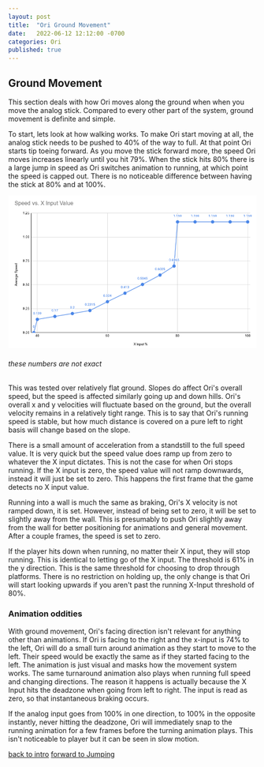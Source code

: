 ```yaml
---
layout: post
title:  "Ori Ground Movement"
date:   2022-06-12 12:12:00 -0700
categories: Ori
published: true
---
```


## Ground Movement

This section deals with how Ori moves along the ground when when you move the analog stick. Compared to every other part of the system, ground movement is definite and simple.

To start, lets look at how walking works. To make Ori start moving at all, the analog stick needs to be pushed to 40% of the way to full. At that point Ori starts tip toeing forward. As you move the stick forward more, the speed Ori moves increases linearly until you hit 79%. When the stick hits 80% there is a large jump in speed as Ori switches animation to running, at which point the speed is capped out. There is no noticeable difference between having the stick at 80% and at 100%.

![groundChart](/_images/groundChart1.png)
###### these numbers are not exact

This was tested over relatively flat ground. Slopes do affect Ori's overall speed, but the speed is affected similarly going up and down hills. Ori's overall x and y velocities will fluctuate based on the ground, but the overall velocity remains in a relatively tight range. This is to say that Ori's running speed is stable, but how much distance is covered on a pure left to right basis will change based on the slope.

There is a small amount of acceleration from a standstill to the full speed value. It is very quick but the speed value does ramp up from zero to whatever the X input dictates. This is not the case for when Ori stops running. If the X input is zero, the speed value will not ramp downwards, instead it will just be set to zero. This happens the first frame that the game detects no X input value.

Running into a wall is much the same as braking, Ori's X velocity is not ramped down, it is set. However, instead of being set to zero, it will be set to slightly away from the wall. This is presumably to push Ori slightly away from the wall for better positioning for animations and general movement. After a couple frames, the speed is set to zero.


If the player hits down when running, no matter their X input, they will stop running. This is identical to letting go of the X input. The threshold is 61% in the y direction. This is the same threshold for choosing to drop through platforms.
There is no restriction on holding up, the only change is that Ori will start looking upwards if you aren't past the running X-Input threshold of 80%.


### Animation oddities
With ground movement, Ori's facing direction isn't relevant for anything other than animations. If Ori is facing to the right and the x-input is 74% to the left, Ori will do a small turn around animation as they start to move to the left. Their speed would be exactly the same as if they started facing to the left. The animation is just visual and masks how the movement system works.
The same turnaround animation also plays when running full speed and changing directions. The reason it happens is actually because the X Input hits the deadzone when going from left to right. The input is read as zero, so that instantaneous braking occurs.

If the analog input goes from 100% in one direction, to 100% in the opposite instantly, never hitting the deadzone, Ori will immediately snap to the running animation for a few frames before the turning animation plays. This isn't noticeable to player but it can be seen in slow motion.


[back to intro][intro]
[forward to Jumping][jump]

[intro]:http://jxvd.games/Ori-Intro
[jump]:http://jxvd.games/Ori-Jumping